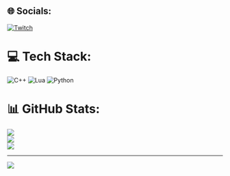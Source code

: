 
## 🌐 Socials:
[![Twitch](https://img.shields.io/badge/Twitch-%239146FF.svg?logo=Twitch&logoColor=white)](https://twitch.tv/klausikene) 

# 💻 Tech Stack:
![C++](https://img.shields.io/badge/c++-%2300599C.svg?style=for-the-badge&logo=c%2B%2B&logoColor=white) ![Lua](https://img.shields.io/badge/lua-%232C2D72.svg?style=for-the-badge&logo=lua&logoColor=white) ![Python](https://img.shields.io/badge/python-3670A0?style=for-the-badge&logo=python&logoColor=ffdd54)
# 📊 GitHub Stats:
![](https://github-readme-stats.vercel.app/api?username=Klausikene&theme=react&hide_border=false&include_all_commits=false&count_private=false)<br/>
![](https://github-readme-streak-stats.herokuapp.com/?user=Klausikene&theme=react&hide_border=false)<br/>
![](https://github-readme-stats.vercel.app/api/top-langs/?username=Klausikene&theme=react&hide_border=false&include_all_commits=false&count_private=false&layout=compact)

---
[![](https://visitcount.itsvg.in/api?id=Klausikene&icon=0&color=12)](https://visitcount.itsvg.in)

<!-- Proudly created with GPRM ( https://gprm.itsvg.in ) -->
